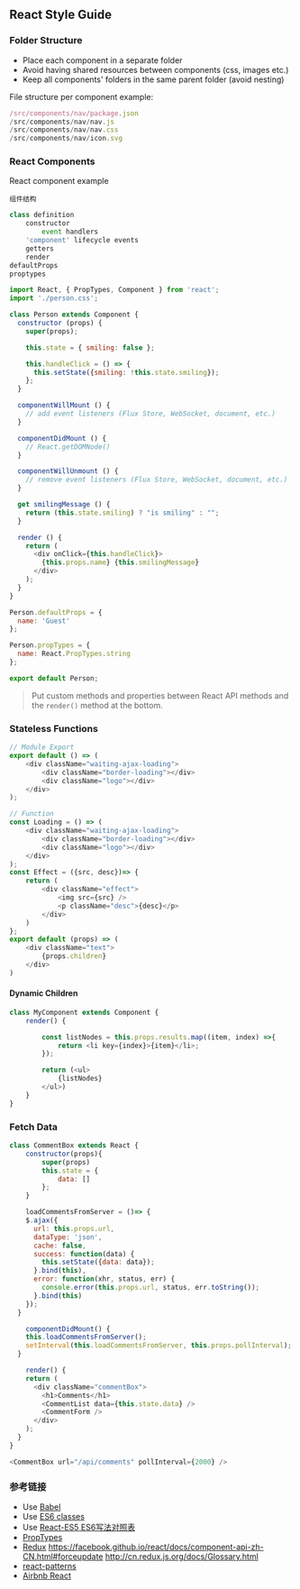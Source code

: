 ## React Style Guide

### Folder Structure

- Place each component in a separate folder
- Avoid having shared resources between components (css, images etc.)
- Keep all components' folders in the same parent folder (avoid nesting)

File structure per component example:

```js
/src/components/nav/package.json
/src/components/nav/nav.js
/src/components/nav/nav.css
/src/components/nav/icon.svg
```

### React Components

React component example

`组件结构`

```js
class definition
	constructor
		event handlers
	'component' lifecycle events
	getters
	render
defaultProps
proptypes
```


```js
import React, { PropTypes, Component } from 'react';
import './person.css';

class Person extends Component {
  constructor (props) {
    super(props);

    this.state = { smiling: false };

    this.handleClick = () => {
      this.setState({smiling: !this.state.smiling});
    };
  }

  componentWillMount () {
    // add event listeners (Flux Store, WebSocket, document, etc.)
  }

  componentDidMount () {
    // React.getDOMNode()
  }

  componentWillUnmount () {
    // remove event listeners (Flux Store, WebSocket, document, etc.)
  }

  get smilingMessage () {
    return (this.state.smiling) ? "is smiling" : "";
  }

  render () {
    return (
      <div onClick={this.handleClick}>
        {this.props.name} {this.smilingMessage}
      </div>
    );
  }
}

Person.defaultProps = {
  name: 'Guest'
};

Person.propTypes = {
  name: React.PropTypes.string
};

export default Person;

```

> Put custom methods and properties between React API methods and the `render()` method at the bottom.

### Stateless Functions

```js
// Module Export
export default () => (
	<div className="waiting-ajax-loading">
		<div className="border-loading"></div>
		<div className="logo"></div>
	</div>
);

// Function
const Loading = () => (
	<div className="waiting-ajax-loading">
		<div className="border-loading"></div>
		<div className="logo"></div>
	</div>
);
const Effect = ({src, desc})=> {
	return (
		<div className="effect">
			<img src={src} />
			<p className="desc">{desc}</p>
		</div>
	)
};
export default (props) => (
	<div className="text">
		{props.children}
	</div>
)
```

#### Dynamic Children

```js
class MyComponent extends Component {
	render() {

		const listNodes = this.props.results.map((item, index) =>{
			return <li key={index}>{item}</li>;
		});

		return (<ul>
			{listNodes}
		</ul>)
	}
}

```

### Fetch Data

```js
class CommentBox extends React {
	constructor(props){
		super(props)
		this.state = {
			data: []
		};
	}

	loadCommentsFromServer = ()=> {
    $.ajax({
      url: this.props.url,
      dataType: 'json',
      cache: false,
      success: function(data) {
        this.setState({data: data});
      }.bind(this),
      error: function(xhr, status, err) {
        console.error(this.props.url, status, err.toString());
      }.bind(this)
    });
  }

	componentDidMount() {
    this.loadCommentsFromServer();
    setInterval(this.loadCommentsFromServer, this.props.pollInterval);
  }

	render() {
    return (
      <div className="commentBox">
        <h1>Comments</h1>
        <CommentList data={this.state.data} />
        <CommentForm />
      </div>
    );
  }
}

<CommentBox url="/api/comments" pollInterval={2000} />
```

###  参考链接

- Use [Babel](https://babeljs.io/docs/learn-es6/)
- Use [ES6 classes](http://babeljs.io/blog/2015/06/07/react-on-es6-plus/)
- Use [React-ES5 ES6写法对照表](http://bbs.reactnative.cn/topic/15/react-react-native-%E7%9A%84es5-es6%E5%86%99%E6%B3%95%E5%AF%B9%E7%85%A7%E8%A1%A8)
- [PropTypes](https://facebook.github.io/react/docs/reusable-components-zh-CN.html)
- [Redux](http://redux.js.org/)
https://facebook.github.io/react/docs/component-api-zh-CN.html#forceupdate
http://cn.redux.js.org/docs/Glossary.html
- [react-patterns](https://github.com/planningcenter/react-patterns#component-organization)
- [Airbnb React](https://github.com/JasonBoy/javascript/tree/master/react)
